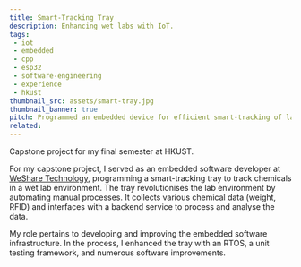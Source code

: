 ```yaml
---
title: Smart-Tracking Tray
description: Enhancing wet labs with IoT.
tags:
 - iot
 - embedded
 - cpp
 - esp32
 - software-engineering
 - experience
 - hkust
thumbnail_src: assets/smart-tray.jpg
thumbnail_banner: true
pitch: Programmed an embedded device for efficient smart-tracking of lab chemicals.
related:
---
```


Capstone project for my final semester at HKUST.

For my capstone project, I served as an embedded software developer at [WeShare Technology](https://www.wesharetechnology.com/), programming a smart-tracking tray to track chemicals in a wet lab environment. The tray revolutionises the lab environment by automating manual processes. It collects various chemical data (weight, RFID) and interfaces with a backend service to process and analyse the data.

My role pertains to developing and improving the embedded software infrastructure. In the process, I enhanced the tray with an RTOS, a unit testing framework, and numerous software improvements.